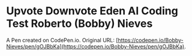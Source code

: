 # Upvote Downvote Eden AI Coding Test Roberto (Bobby) Nieves

A Pen created on CodePen.io. Original URL: [https://codepen.io/Bobby-Nieves/pen/gOJBbKa](https://codepen.io/Bobby-Nieves/pen/gOJBbKa).


